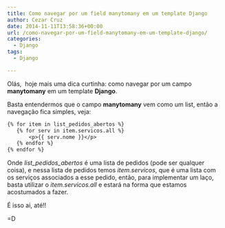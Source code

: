 ```yaml
---
title: Como navegar por um field manytomany em um template Django
author: Cezar Cruz
date: 2014-11-11T13:58:36+00:00
url: /como-navegar-por-um-field-manytomany-em-um-template-django/
categories:
  - Django
tags:
  - Django

---
```

Olás,  hoje mais uma dica curtinha: como navegar por um campo **manytomany** em um template **Django**.

<!--more-->

Basta entendermos que o campo **manytomany** vem como um list, então a navegação fica simples, veja:

```jsp
{% for item in list_pedidos_abertos %}
   {% for serv in item.servicos.all %}
	   <p>{{ serv.nome }}</p>
   {% endfor %}
{% endfor %}
```

Onde _list\_pedidos\_abertos_ é uma lista de pedidos (pode ser qualquer coisa), e nessa lista de pedidos temos _item.servicos_, que é uma lista com os serviços associados a esse pedido, então, para implementar um laço, basta utilizar o _item.servicos.all_ e estará na forma que estamos acostumados a fazer.

É isso ai, até!!

=D